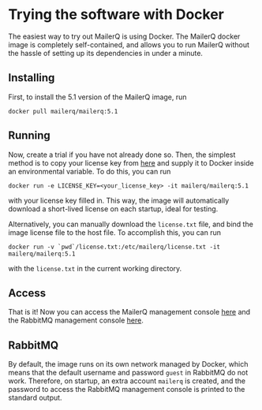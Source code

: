 # Trying the software with Docker

The easiest way to try out MailerQ is using Docker. The MailerQ docker image is 
completely self-contained, and allows you to run MailerQ without the hassle of
setting up its dependencies in under a minute.

## Installing
First, to install the 5.1 version of the MailerQ image, run 
```
docker pull mailerq/mailerq:5.1
```

## Running
Now, create a trial if you have not already done so. Then, the simplest method is to 
copy your license key from [here](https://www.mailerq.com/product/license/trial) and 
supply it to Docker inside an environmental variable. To do this, you can run 
```
docker run -e LICENSE_KEY=<your_license_key> -it mailerq/mailerq:5.1
```
with your license key filled in. This way, the image will automatically download a 
short-lived license on each startup, ideal for testing.

Alternatively, you can manually download the `license.txt` file, and bind the image license
file to the host file. To accomplish this, you can run
```
docker run -v `pwd`/license.txt:/etc/mailerq/license.txt -it mailerq/mailerq:5.1
```
with the `license.txt` in the current working directory.

## Access

That is it! Now you can access the MailerQ management console [here](http://172.17.0.2)
and the RabbitMQ management console [here](http://172.17.0.2:15672).

## RabbitMQ
By default, the image runs on its own network managed by Docker, which means that the 
default username and password `guest` in RabbitMQ do not work. Therefore, on startup,
an extra account `mailerq` is created, and the password to access the RabbitMQ management 
console is printed to the standard output. 
